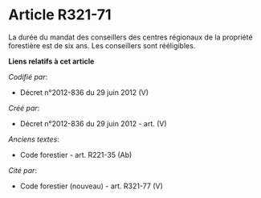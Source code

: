 # Article R321-71

La durée du mandat des conseillers des centres régionaux de la propriété forestière est de six ans. Les conseillers sont
rééligibles.

**Liens relatifs à cet article**

_Codifié par_:

  - Décret n°2012-836 du 29 juin 2012 (V)

_Créé par_:

  - Décret n°2012-836 du 29 juin 2012 - art. (V)

_Anciens textes_:

  - Code forestier - art. R221-35 (Ab)

_Cité par_:

  - Code forestier (nouveau) - art. R321-77 (V)
